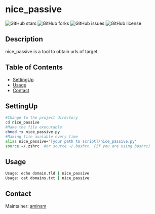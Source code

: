 # nice_passive

![GitHub stars](https://img.shields.io/github/stars/amins-m/Hunt)
![GitHub forks](https://img.shields.io/github/forks/amins-m/Hunt)
![GitHub issues](https://img.shields.io/github/issues/amins-m/Hunt)
![GitHub license](https://img.shields.io/github/license/amins-m/Hunt)

## Description
nice_passive is a tool to obtain urls of target

## Table of Contents
- [SettingUp](#SettingUp)
- [Usage](#usage)
- [Contact](#contact)

## SettingUp
```sh
#Change to the project directory
cd nice_passive
#Make the file executable 
chmod +x nice_passive.py
#Making file avalable every time 
alias nice_passive='[your path to script]/nice_passive.py'
source ~/.zshrc  #or source ~/.bashrc  (if you are using bashrc)
```

## Usage
```sh
Usage: echo domain.tld | nice_passive
Usage: cat domains.txt | nice_passive
```

## Contact
Maintainer: [aminsm](https://github.com/amins-m)  


